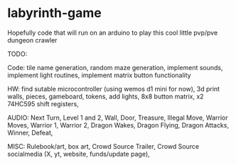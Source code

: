 # labyrinth-game
Hopefully code that will run on an arduino to play this cool little pvp/pve dungeon crawler

TODO:

Code:
tile name generation,
random maze generation,
implement sounds,
implement light routines,
implement matrix button functionality

HW:
find sutable microcontroller (using wemos d1 mini for now),
3d print walls, pieces, gameboard, tokens,
add lights,
8x8 button matrix,
x2 74HC595 shift registers,

AUDIO:
Next Turn,
Level 1 and 2,
Wall,
Door,
Treasure,
Illegal Move,
Warrior Moves,
Warrior 1,
Warrior 2,
Dragon Wakes,
Dragon Flying,
Dragon Attacks,
Winner,
Defeat,

MISC:
Rulebook/art,
box art,
Crowd Source Trailer,
Crowd Source socialmedia (X, yt, website, funds/update page),
